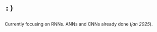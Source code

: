 # <p style="text-color: #f2f2f2;"> `:)`</p>

Currently focusing on RNNs. ANNs and CNNs already done (*jan 2025*).
